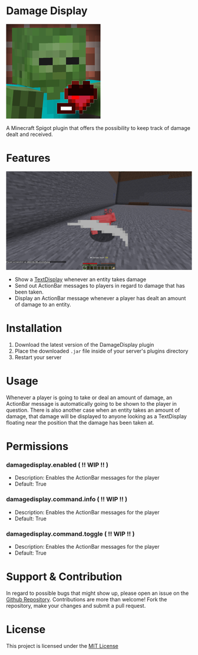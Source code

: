 # Damage Display
![Logo](./media/logo.png)

A Minecraft Spigot plugin that offers the possibility to keep track of damage dealt and received.

# Features
![Damage Example Showcase](./media/damage_01.png)
 - Show a [TextDisplay](https://hub.spigotmc.org/javadocs/spigot/org/bukkit/entity/TextDisplay.html) whenever an entity takes damage
 - Send out ActionBar messages to players in regard to damage that has been taken.
 - Display an ActionBar message whenever a player has dealt an amount of damage to an entity.

# Installation
1. Download the latest version of the DamageDisplay plugin
2. Place the downloaded `.jar` file inside of your server's plugins directory
3. Restart your server

# Usage
Whenever a player is going to take or deal an amount of damage, an ActionBar message is automatically going to be
shown to the player in question. There is also another case when an entity takes an amount of damage, that damage will
be displayed to anyone looking as a TextDisplay floating near the position that the damage has been taken at.

# Permissions

### damagedisplay.enabled  **( !! WIP !! )**
- Description: Enables the ActionBar messages for the player 
- Default: True

### damagedisplay.command.info  **( !! WIP !! )**
- Description: Enables the ActionBar messages for the player
- Default: True

### damagedisplay.command.toggle  **( !! WIP !! )**
- Description: Enables the ActionBar messages for the player
- Default: True

# Support & Contribution
In regard to possible bugs that might show up, please open an issue on the [Github Repository](https://github.com/JustKato/DamageDisplay).
Contributions are more than welcome! Fork the repository, make your changes and submit a pull request.

# License
This project is licensed under the [MIT License](./LICENSE)